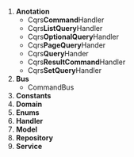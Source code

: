 1. **Anotation**
	* Cqrs**Command**Handler
	* Cqrs**ListQuery**Handler
	* Cqrs**OptionalQuery**Handler
	* Cqrs**PageQuery**Hander
	* Cqrs**Query**Hander
	* Cqrs**ResultCommand**Handler
	* Cqrs**SetQuery**Handler
2. **Bus**
	* CommandBus
3. **Constants**
4. **Domain**
5. **Enums**
6. **Handler**
7. **Model**
8. **Repository**
9. **Service**
